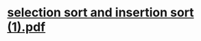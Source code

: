 # [selection sort and insertion sort (1).pdf](https://github.com/supriya855/linear-search/files/7040451/selection.sort.and.insertion.sort.1.pdf)
